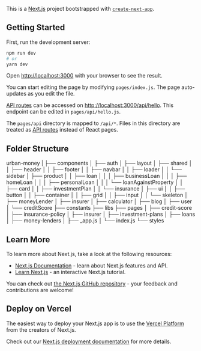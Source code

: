 This is a [Next.js](https://nextjs.org/) project bootstrapped with [`create-next-app`](https://github.com/vercel/next.js/tree/canary/packages/create-next-app).

## Getting Started

First, run the development server:

```bash
npm run dev
# or
yarn dev
```

Open [http://localhost:3000](http://localhost:3000) with your browser to see the result.

You can start editing the page by modifying `pages/index.js`. The page auto-updates as you edit the file.

[API routes](https://nextjs.org/docs/api-routes/introduction) can be accessed on [http://localhost:3000/api/hello](http://localhost:3000/api/hello). This endpoint can be edited in `pages/api/hello.js`.

The `pages/api` directory is mapped to `/api/*`. Files in this directory are treated as [API routes](https://nextjs.org/docs/api-routes/introduction) instead of React pages.

## Folder Structure

urban-money
|
├── components
│ ├── auth
│ ├── layout
│ ├── shared
│ │ ├── header
│ │ ├── footer
│ │ ├── navbar
│ │ ├── loader
│ │ └── sidebar
│ ├── product
│ │ ├── loan
│ │ │ ├── businessLoan
│ │ │ ├── homeLoan
│ │ │ ├── personalLoan
│ │ │ └── loanAgainstProperty
│ │ ├── card
│ │ ├── investmentPlan
│ │ └── insurance
│ ├── ui
│ │ ├── button
│ │ ├── container
│ │ ├── grid
│ │ ├── input
│ │ └── skeleton
│ ├── moneyLender
│ ├── insurer
│ ├── calculator
│ ├── blog
│ ├── user
│ └── creditScore
├── constants
├── libs
├── pages
│ ├── credit-score
│ ├── insurance-policy
│ ├── insurer
│ ├── investment-plans
│ ├── loans
│ ├── money-lenders
│ ├── \_app.js
│ └── index.js
└── styles

## Learn More

To learn more about Next.js, take a look at the following resources:

- [Next.js Documentation](https://nextjs.org/docs) - learn about Next.js features and API.
- [Learn Next.js](https://nextjs.org/learn) - an interactive Next.js tutorial.

You can check out [the Next.js GitHub repository](https://github.com/vercel/next.js/) - your feedback and contributions are welcome!

## Deploy on Vercel

The easiest way to deploy your Next.js app is to use the [Vercel Platform](https://vercel.com/new?utm_medium=default-template&filter=next.js&utm_source=create-next-app&utm_campaign=create-next-app-readme) from the creators of Next.js.

Check out our [Next.js deployment documentation](https://nextjs.org/docs/deployment) for more details.
